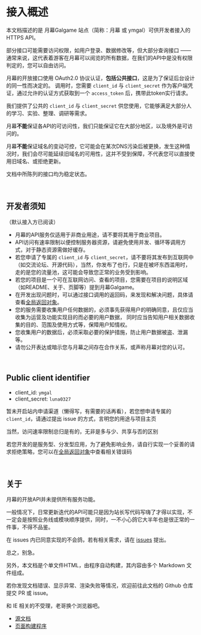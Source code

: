 # 接入概述

本文档描述的是 月幕Galgame 站点（简称：月幕 或 ymgal）可供开发者接入的 HTTPS API。

部分接口可能需要访问权限，如用户登录、数据修改等，但大部分查询接口 —— 通常来说，这代表着游客在月幕可以阅览的所有数据，在我们的API中是没有权限判定的，您可以自由访问。

月幕的开放接口使用 OAuth2.0 协议认证，**包括公共接口**，这是为了保证后台设计的同一性而决定的。 调用时，您需要 `client_id` 与 `client_secret`
作为客户端凭证，通过允许的认证方式获取到一个 `access_token` 后，携带此token实行请求。

我们提供了公共的 `client_id` 与 `client_secret` 供您使用，它能够满足大部分人的学习、实验、整理、调研等需求。

月幕**不能**保证各API的可访问性，我们只能保证它在大部分地区，以及境外是可访问的。

月幕**不能**保证域名的变动可控，它可能会在某次DNS污染后被更换，发生这种情况时，我们会尽可能延续旧域名的可用性，这并不受到保障，不代表您可以直接使用旧域名、或拒绝更新。

文档中所陈列的接口均为稳定状态。

<br>

## 开发者须知
（默认接入方已阅读）
* 月幕的API服务仅适用于非商业用途，请不要将其用于商业项目。
* API访问有速率限制以便控制服务器资源，请避免使用并发、循环等调用方式，对于静态资源需做好缓存。
* 若您申请了专属的 `client_id` 与 `client_secret`，请不要将其发布到互联网中（如交流论坛、开源代码），当然，你发布了也行，只是在被坏东西滥用时，走的是您的流量池，这可能会导致您正常的业务受到影响。
* 若您的项目是一个可在互联网访问、查看的项目，您需要在项目的说明区域（如README、关于、页脚等）提到月幕Galgame。
* 在开发出现问题时，可以通过接口调用的返回码，来发现和解决问题，具体请查看[全局返回对象](api-response.md)。
* 您的服务需要收集用户任何数据的，必须事先获得用户的明确同意，且仅应当收集为运营及功能实现目的而必要的用户数据， 同时应当告知用户相关数据收集的目的、范围及使用方式等，保障用户知情权。
* 您收集用户的数据后，必须采取必要的保护措施，防止用户数据被盗、泄漏等。
* 请勿公开表达或暗示您与月幕之间存在合作关系，或声称月幕对您的认可。

<br>

## Public client identifier

* client_id: `ymgal`
* client_secret: `luna0327`

暂未开启站内申请渠道（懒得写，有需要的话再看），若您想申请专属的 `client_id`，请通过提出 issue 的方式，言明您的用途与项目主页

当然，访问速率限制总归是有的，无非是多与少、共享与否的区别

若您开发的是服务型、分发型应用，为了避免影响业务，请自行实现一个妥善的请求拒绝策略，您可以在[全局返回对象](api-response.md)中查看相关错误码

<br>

## 关于

月幕的开放API并未提供所有服务功能。

一般情况下，日常更新迭代的API可能只是因为站长写代码写嗨了才得以实现，不一定会是按照业务线或模块顺序提供，同时，一不小心鸽它大半年也是很正常的一件事，不得不品鉴。

在 issues 内已同意实现的不会鸽，若有相关需求，请在 [issues](https://github.com/ymgal/docs/issues) 提出。

总之，别急。

另外，本文档是个单文件HTML，由程序自动构建，其内容由多个 Markdown 文件组成。

若你发现文档错误、显示异常、渲染失败等情况，欢迎前往此文档的 Github 仓库提交 PR 或 issue。

和 IE 相关的不受理，老哥换个浏览器吧。

* [源文档](https://github.com/ymgal/docs/blob/main/developers/overview.md)
* [页面构建程序](https://github.com/ymgal/docs/blob/main/htmlgen/src/main/kotlin/Main.kt)

<br>
